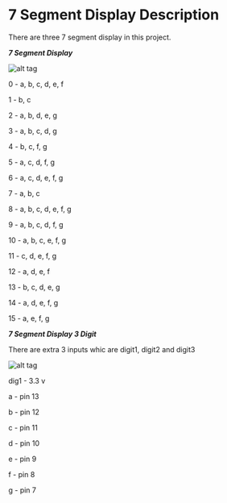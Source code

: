 7 Segment Display Description
=============================

There are three 7 segment display in this project.

***7 Segment Display***

![alt tag](http://i60.tinypic.com/4he369.gif)

0 - a, b, c, d, e, f

1 - b, c 

2 - a, b, d, e, g

3 - a, b, c, d, g

4 - b, c, f, g

5 - a, c, d, f, g

6 - a, c, d, e, f, g

7 - a, b, c

8 - a, b, c, d, e, f, g

9 - a, b, c, d, f, g

10 - a, b, c, e, f, g

11 - c, d, e, f, g

12 - a, d, e, f

13 - b, c, d, e, g

14 - a, d, e, f, g

15 - a, e, f, g

***7 Segment Display 3 Digit***

There are extra 3 inputs whic are digit1, digit2 and digit3

![alt tag](http://i58.tinypic.com/15qzo1e.png)

dig1 - 3.3 v

a - pin 13

b - pin 12

c - pin 11

d - pin 10

e - pin 9

f - pin 8

g - pin 7
